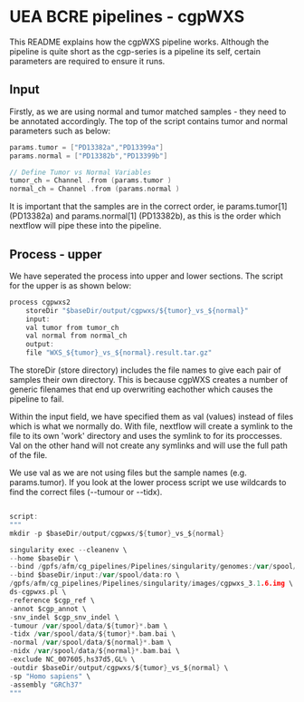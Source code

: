 # UEA BCRE pipelines - cgpWXS


This README explains how the cgpWXS pipeline works. Although the pipeline is quite short as the cgp-series is a pipeline its self, certain parameters are required to ensure it runs.

## Input

Firstly, as we are using normal and tumor matched samples - they need to be annotated accordingly. The top of the script contains tumor and normal parameters such as below:

```go
params.tumor = ["PD13382a","PD13399a"]
params.normal = ["PD13382b","PD13399b"]

// Define Tumor vs Normal Variables
tumor_ch = Channel .from (params.tumor )
normal_ch = Channel .from (params.normal )
```

It is important that the samples are in the correct order, ie params.tumor[1] (PD13382a) and params.normal[1] (PD13382b), as this is the order which nextflow will pipe these into the pipeline.

## Process - upper

We have seperated the process into upper and lower sections. The script for the upper is as shown below:

```go
process cgpwxs2
	storeDir "$baseDir/output/cgpwxs/${tumor}_vs_${normal}"
	input:
	val tumor from tumor_ch
	val normal from normal_ch
	output:
	file "WXS_${tumor}_vs_${normal}.result.tar.gz"

```

The storeDir (store directory) includes the file names to give each pair of samples their own directory. This is because cgpWXS creates a number of generic filenames that end up overwriting eachother which causes the pipeline to fail.

Within the input field, we have specified them as val (values) instead of files which is what we normally do. With file, nextflow will create a symlink to the file to its own 'work' directory and uses the symlink to for its proccesses. Val on the other hand will not create any symlinks and will use the full path of the file.

We use val as we are not using files but the sample names (e.g. params.tumor). If you look at the lower process script we use wildcards to find the correct files (--tumour or --tidx).

```go

script:
"""
mkdir -p $baseDir/output/cgpwxs/${tumor}_vs_${normal}

singularity exec --cleanenv \
--home $baseDir \
--bind /gpfs/afm/cg_pipelines/Pipelines/singularity/genomes:/var/spool/ref:ro \
--bind $baseDir/input:/var/spool/data:ro \
/gpfs/afm/cg_pipelines/Pipelines/singularity/images/cgpwxs_3.1.6.img \
ds-cgpwxs.pl \
-reference $cgp_ref \
-annot $cgp_annot \
-snv_indel $cgp_snv_indel \
-tumour /var/spool/data/${tumor}*.bam \
-tidx /var/spool/data/${tumor}*.bam.bai \
-normal /var/spool/data/${normal}*.bam \
-nidx /var/spool/data/${normal}*.bam.bai \
-exclude NC_007605,hs37d5,GL% \
-outdir $baseDir/output/cgpwxs/${tumor}_vs_${normal} \
-sp "Homo sapiens" \
-assembly "GRCh37"
"""

```
